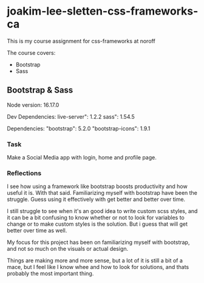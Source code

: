# joakim-lee-sletten-css-frameworks-ca

This is my course assignment for css-frameworks at noroff

The course covers:

- Bootstrap
- Sass

## Bootstrap & Sass

Node version: 16.17.0

Dev Dependencies:
live-server": 1.2.2
sass": 1.54.5

Dependencies:
"bootstrap": 5.2.0
"bootstrap-icons": 1.9.1

### Task

Make a Social Media app with login, home and profile page.

### Reflections

I see how using a framework like bootstrap boosts productivity and how useful it is. With that said.
Familiarizing myself with bootstrap have been the struggle. Guess using it effectively with get better and better over time.

I still struggle to see when it's an good idea to write custom scss styles, and it can be a bit confusing to know whether or not to look for variables to change or to make custom styles is the solution. But i guess that will get better over time as well.

My focus for this project has been on familiarizing myself with bootstrap, and not so much on the visuals or actual design.

Things are making more and more sense, but a lot of it is still a bit of a mace, but I feel like I know whee and how to look for solutions, and thats probably the most important thing.
